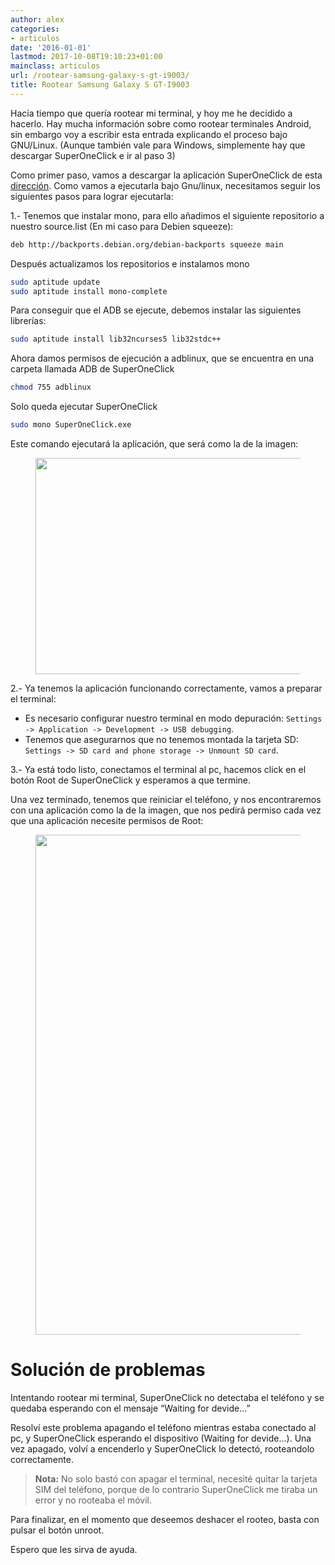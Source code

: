 ```yaml
---
author: alex
categories:
- articulos
date: '2016-01-01'
lastmod: 2017-10-08T19:10:23+01:00
mainclass: articulos
url: /rootear-samsung-galaxy-s-gt-i9003/
title: Rootear Samsung Galaxy S GT-I9003
---
```


Hacía tiempo que quería rootear mi terminal, y hoy me he decidido a hacerlo. Hay mucha información sobre como rootear terminales Android, sin embargo voy a escribir esta entrada explicando el proceso bajo GNU/Linux. (Aunque también vale para Windows, simplemente hay que descargar SuperOneClick e ir al paso 3)

<!--more--><!--ad-->

Como primer paso, vamos a descargar la aplicación SuperOneClick de esta [dirección][1]. Como vamos a ejecutarla bajo Gnu/linux, necesitamos seguir los siguientes pasos para lograr ejecutarla:

1.- Tenemos que instalar mono, para ello añadimos el siguiente repositorio a nuestro source.list (En mi caso para Debien squeeze):

```bash
deb http://backports.debian.org/debian-backports squeeze main
```

Después actualizamos los repositorios e instalamos mono

```bash
sudo aptitude update
sudo aptitude install mono-complete
```

Para conseguir que el ADB se ejecute, debemos instalar las siguientes librerías:

```bash
sudo aptitude install lib32ncurses5 lib32stdc++
```

Ahora damos permisos de ejecución a adblinux, que se encuentra en una carpeta llamada ADB de SuperOneClick

```bash
chmod 755 adblinux
```

Solo queda ejecutar SuperOneClick

```bash
sudo mono SuperOneClick.exe
```

Este comando ejecutará la aplicación, que será como la de la imagen:

<figure>
    <a href="https://1.bp.blogspot.com/-m5BLQYMKlGo/ToIa7Z8PYiI/AAAAAAAAAxg/hp9LVGRaQTQ/s1600/Screenshot-SuperOneClick.png"><img sizes="(min-width: 800px) 800px, 100vw" layout="responsive"  height="346" width="800" src="https://1.bp.blogspot.com/-m5BLQYMKlGo/ToIa7Z8PYiI/AAAAAAAAAxg/hp9LVGRaQTQ/s800/Screenshot-SuperOneClick.png"></img></a>
</figure>

2.- Ya tenemos la aplicación funcionando correctamente, vamos a preparar el terminal:

- Es necesario configurar nuestro terminal en modo depuración: `Settings -> Application -> Development -> USB debugging`.
- Tenemos que asegurarnos que no tenemos montada la tarjeta SD: `Settings -> SD card and phone storage -> Unmount SD card`.

3.- Ya está todo listo, conectamos el terminal al pc, hacemos click en el botón Root de SuperOneClick y esperamos a que termine.

Una vez terminado, tenemos que reiniciar el teléfono, y nos encontraremos con una aplicación como la de la imagen, que nos pedirá permiso cada vez que una aplicación necesite permisos de Root:

<figure>
    <a href="https://lh5.googleusercontent.com/-6_6VWUHX_fA/ToIg3Si55bI/AAAAAAAAAxo/aXmmt_TEloU/s800/SC20110927-211316.png"><img sizes="(min-width: 480px) 480px, 100vw" layout="responsive" height="800" width="480" src="https://lh5.googleusercontent.com/-6_6VWUHX_fA/ToIg3Si55bI/AAAAAAAAAxo/aXmmt_TEloU/s800/SC20110927-211316.png"></img></a>
</figure>

# Solución de problemas

Intentando rootear mi terminal, SuperOneClick no detectaba el teléfono y se quedaba esperando con el mensaje &#8220;Waiting for devide&#8230;&#8221;

Resolví este problema apagando el teléfono mientras estaba conectado al pc, y SuperOneClick esperando el dispositivo (Waiting for devide&#8230;). Una vez apagado, volví a encenderlo y SuperOneClick lo detectó, rooteandolo correctamente.


> __Nota:__ No solo bastó con apagar el terminal, necesité quitar la tarjeta SIM del teléfono, porque de lo contrario SuperOneClick me tiraba un error y no rooteaba el móvil.

Para finalizar, en el momento que deseemos deshacer el rooteo, basta con pulsar el botón unroot.

Espero que les sirva de ayuda.

 [1]: http://shortfuse.org/?p=80
